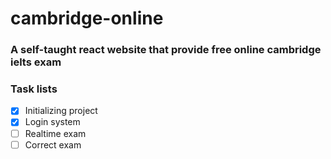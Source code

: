 # cambridge-online
### A self-taught react website that provide free online cambridge ielts exam

### Task lists

- [x] Initializing project
- [x] Login system
- [ ] Realtime exam
- [ ] Correct exam